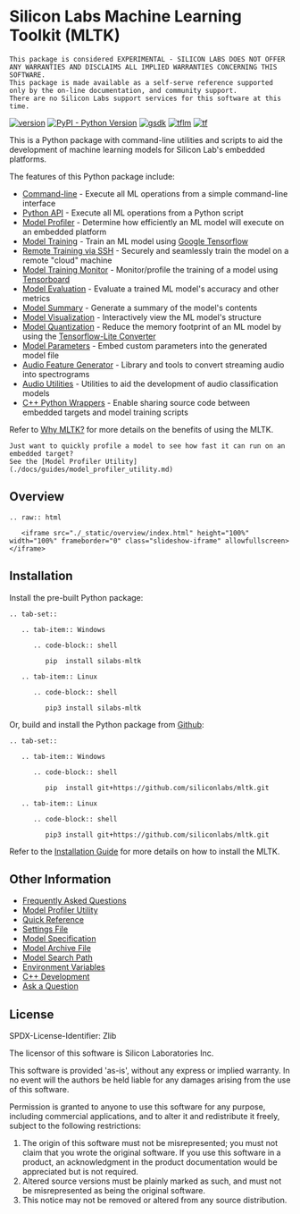 # Silicon Labs Machine Learning Toolkit (MLTK)


```{warning}
This package is considered EXPERIMENTAL - SILICON LABS DOES NOT OFFER ANY WARRANTIES AND DISCLAIMS ALL IMPLIED WARRANTIES CONCERNING THIS SOFTWARE. 
This package is made available as a self-serve reference supported only by the on-line documentation, and community support. 
There are no Silicon Labs support services for this software at this time.
```

<a href="https://siliconlabs.github.io/mltk" target="_blank">![version](https://img.shields.io/badge/MLTK%20Version-0.16.0-red?style=for-the-badge)</a>
<a href="https://pypi.org/project/silabs-mltk" target="_blank">![PyPI - Python Version](https://img.shields.io/pypi/pyversions/silabs-mltk?style=for-the-badge)</a>
<a href="https://github.com/SiliconLabs/gecko_sdk/tree/v4.2.1" target="_blank">![gsdk](https://img.shields.io/badge/Gecko%20SDK-4.2.1-green?style=for-the-badge)</a>
<a href="https://github.com/tensorflow/tflite-micro/tree/1caee4d5045f2744515fb8ca063bc66958e3f79b" target="_blank">![tflm](https://img.shields.io/badge/Tensorflow--Lite%20Micro-February%202023-orange?style=for-the-badge)</a>
<a href="https://www.tensorflow.org/api_docs" target="_blank">![tf](https://img.shields.io/badge/Tensorflow-2.11-yellow?style=for-the-badge)</a>

This is a Python package with command-line utilities and scripts to aid the development 
of machine learning models for Silicon Lab's embedded platforms.

The features of this Python package include:
- [Command-line](./docs/command_line/index.md) - Execute all ML operations from a simple command-line interface
- [Python API](./docs/python_api/index.md) - Execute all ML operations from a Python script
- [Model Profiler](./docs/guides/model_profiler.md) - Determine how efficiently an ML model will execute on an embedded platform
- [Model Training](./docs/guides/model_training.md) - Train an ML model using [Google Tensorflow](https://www.tensorflow.org/)
- [Remote Training via SSH](./docs/guides/model_training_via_ssh.md) - Securely and seamlessly train the model on a remote "cloud" machine
- [Model Training Monitor](./docs/guides/model_training_monitor.md) - Monitor/profile the training of a model using [Tensorboard](https://www.tensorflow.org/tensorboard)
- [Model Evaluation](./docs/guides/model_evaluation.md) - Evaluate a trained ML model's accuracy and other metrics
- [Model Summary](./docs/guides/model_summary.md) - Generate a summary of the model's contents
- [Model Visualization](./docs/guides/model_visualizer.md) - Interactively view the ML model's structure 
- [Model Quantization](./docs/guides/model_quantization.md) - Reduce the memory footprint of an ML model by using the [Tensorflow-Lite Converter](https://www.tensorflow.org/lite/convert)
- [Model Parameters](./docs/guides/model_parameters.md) - Embed custom parameters into the generated model file
- [Audio Feature Generator](./docs/audio/audio_feature_generator.md) - Library and tools to convert streaming audio into spectrograms
- [Audio Utilities](./docs/audio/audio_utilities.md) - Utilities to aid the development of audio classification models
- [C++ Python Wrappers](./docs/cpp_development/wrappers/index.md) - Enable sharing source code between embedded targets and model training scripts


Refer to [Why MLTK?](./docs/why_mltk.md) for more details on the benefits of using the MLTK.

```{hint} 
Just want to quickly profile a model to see how fast it can run on an embedded target?  
See the [Model Profiler Utility](./docs/guides/model_profiler_utility.md)
```


## Overview

```{eval-rst}
.. raw:: html

   <iframe src="./_static/overview/index.html" height="100%" width="100%" frameborder="0" class="slideshow-iframe" allowfullscreen></iframe>
```


## Installation

Install the pre-built Python package:

```{eval-rst}
.. tab-set::

   .. tab-item:: Windows

      .. code-block:: shell

         pip  install silabs-mltk

   .. tab-item:: Linux

      .. code-block:: shell

         pip3 install silabs-mltk

```


Or, build and install the Python package from [Github](https://github.com/siliconlabs/mltk):

```{eval-rst}
.. tab-set::

   .. tab-item:: Windows

      .. code-block:: shell

         pip  install git+https://github.com/siliconlabs/mltk.git

   .. tab-item:: Linux

      .. code-block:: shell

         pip3 install git+https://github.com/siliconlabs/mltk.git
```

Refer to the [Installation Guide](./docs/installation.md) for more details on how to install the MLTK.


## Other Information

- [Frequently Asked Questions](./docs/faq/index.md)
- [Model Profiler Utility](./docs/guides/model_profiler_utility.md)
- [Quick Reference](./docs/other/quick_reference.md)
- [Settings File](./docs/other/settings_file.md)
- [Model Specification](./docs/guides/model_specification.md)
- [Model Archive File](./docs/guides/model_archive.md)
- [Model Search Path](./docs/guides/model_search_path.md)
- [Environment Variables](./docs/other/environment_variables.md)
- [C++ Development](./docs/cpp_development/index.md)
- [Ask a Question](https://github.com/SiliconLabs/mltk/issues)

## License

SPDX-License-Identifier: Zlib

The licensor of this software is Silicon Laboratories Inc.

This software is provided 'as-is', without any express or implied
warranty. In no event will the authors be held liable for any damages
arising from the use of this software.

Permission is granted to anyone to use this software for any purpose,
including commercial applications, and to alter it and redistribute it
freely, subject to the following restrictions:

1. The origin of this software must not be misrepresented; you must not
   claim that you wrote the original software. If you use this software
   in a product, an acknowledgment in the product documentation would be
   appreciated but is not required.
2. Altered source versions must be plainly marked as such, and must not be
   misrepresented as being the original software.
3. This notice may not be removed or altered from any source distribution.
